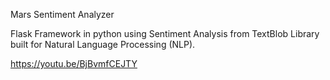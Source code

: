 Mars Sentiment Analyzer

Flask Framework in python using Sentiment Analysis from TextBlob Library built for Natural Language Processing (NLP).

https://youtu.be/BjBvmfCEJTY 

